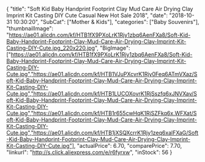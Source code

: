 {
	"title": "Soft Kid Baby Handprint Footprint Clay Mud Care Air Drying Clay Imprint Kit Casting DIY Cute Casual New Hot Sale 2018",
	"date": "2018-10-31 10:30:20",
	"SubCat": ["Mother & Kids"],
	"categories": ["Baby Souvenirs"],
	"thumbnailImage": "https://ae01.alicdn.com/kf/HTB1fX9PXoLrK1Rjy1zbq6AenFXa8/Soft-Kid-Baby-Handprint-Footprint-Clay-Mud-Care-Air-Drying-Clay-Imprint-Kit-Casting-DIY-Cute.jpg_220x220.jpg",
	"BigImage": ["https://ae01.alicdn.com/kf/HTB1fX9PXoLrK1Rjy1zbq6AenFXa8/Soft-Kid-Baby-Handprint-Footprint-Clay-Mud-Care-Air-Drying-Clay-Imprint-Kit-Casting-DIY-Cute.jpg","https://ae01.alicdn.com/kf/HTB1VJuPXcvrK1Rjy0Feq6ATmVXaz/Soft-Kid-Baby-Handprint-Footprint-Clay-Mud-Care-Air-Drying-Clay-Imprint-Kit-Casting-DIY-Cute.jpg","https://ae01.alicdn.com/kf/HTB1LUCOXovrK1RjSszfq6xJNVXav/Soft-Kid-Baby-Handprint-Footprint-Clay-Mud-Care-Air-Drying-Clay-Imprint-Kit-Casting-DIY-Cute.jpg","https://ae01.alicdn.com/kf/HTB1r655cwHqK1RjSZFkq6x.WFXat/Soft-Kid-Baby-Handprint-Footprint-Clay-Mud-Care-Air-Drying-Clay-Imprint-Kit-Casting-DIY-Cute.jpg","https://ae01.alicdn.com/kf/HTB1jXSQXcrrK1Rjy1zeq6xalFXaG/Soft-Kid-Baby-Handprint-Footprint-Clay-Mud-Care-Air-Drying-Clay-Imprint-Kit-Casting-DIY-Cute.jpg"],
	"actualPrice": 6.70,
	"comparePrice": 7.70,
	"linkurl": "http://s.click.aliexpress.com/e/r6fyrxw",
	"inStock": 56
}
